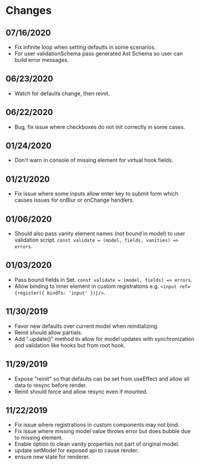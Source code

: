 # Changes

## 07/16/2020

- Fix infinite loop when setting defaults in some scenarios.
- For user validationSchema pass generated Ast Schema so user can build error messages.

## 06/23/2020

- Watch for defaults change, then reinit.

## 06/22/2020

- Bug, fix issue where checkboxes do not init correctly in some cases.

## 01/24/2020

- Don't warn in console of missing element for virtual hook fields.

## 01/21/2020

- Fix issue where some inputs allow enter key to submit form which causes issues for onBlur or onChange handlers.

## 01/06/2020

- Should also pass vanity element names (not bound in model) to user validation script. `const validate = (model, fields, vanities) => errors`.

## 01/03/2020

- Pass bound fields in Set. `const validate = (model, fields) => errors`.
- Allow binding to inner element in custom registrations e.g. `<input ref={register({ bindTo: 'input' })}/>`.

## 11/30/2019

- Favor new defaults over current model when reinitializing.
- Reinit should allow partials.
- Add ".update()" method to allow for model updates with synchronization and validation like hooks but from root hook.

## 11/29/2019

- Expose "reinit" so that defaults can be set from useEffect and allow all data to resync before render.
- Reinit should force and allow resync even if mounted.

## 11/22/2019

- Fix issue where registrations in custom components may not bind.
- Fix issue where missing model value throws error but does bubble due to missing element.
- Enable option to clean vanity properties not part of original model.
- update setModel for exposed api to cause render.
- ensure new state for renderer.